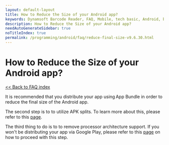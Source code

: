 ```yaml
---
layout: default-layout
title: How to Reduce the Size of your Android app? 
keywords: Dynamsoft Barcode Reader, FAQ, Mobile, tech basic, Android, battery, consumption
description: How to Reduce the Size of your Android app? 
needAutoGenerateSidebar: true
noTitleIndex: true
permalink: /programming/android/faq/reduce-final-size-v9.6.30.html
---
```


# How to Reduce the Size of your Android app?

[<< Back to FAQ index](index.html)

It is recommended that you distribute your app using App Bundle in order to reduce the final size of the Android app.

The second step is to to utilize APK splits. To learn more about this, please refer to this [page](https://developer.android.com/studio/build/configure-apk-splits#configure-abi-split).

The third thing to do is to to remove processor architecture support. If you won't be distributing your app via Google Play, please refer to this [page](https://developer.android.com/ndk/guides/abis#gc) on how to proceed with this step.